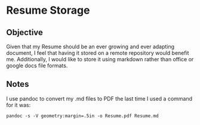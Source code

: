 # Resume Storage

## Objective

Given that my Resume should be an ever growing and ever adapting document, I feel that having it stored on a remote repository would benefit me. Additionally, I would like to store it using markdown rather than office or google docs file formats.

## Notes

I use pandoc to convert my .md files to PDF the last time I used a command for it was:

`pandoc -s -V geometry:margin=.5in -o Resume.pdf Resume.md`
